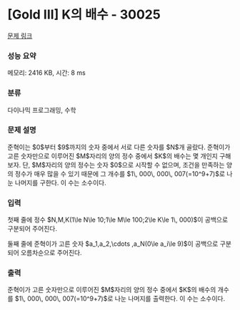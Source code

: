 # [Gold III] K의 배수 - 30025 

[문제 링크](https://www.acmicpc.net/problem/30025) 

### 성능 요약

메모리: 2416 KB, 시간: 8 ms

### 분류

다이나믹 프로그래밍, 수학

### 문제 설명

<p>준혁이는 $0$부터 $9$까지의 숫자 중에서 서로 다른 숫자를 $N$개 골랐다. 준혁이가 고른 숫자만으로 이루어진 $M$자리의 양의 정수 중에서 $K$의 배수는 몇 개인지 구해보자. 단, $M$자리의 양의 정수는 숫자 $0$으로 시작할 수 없으며, 조건을 만족하는 양의 정수가 매우 많을 수 있기 때문에 그 개수를 $1\, 000\, 000\, 007(=10^9+7)$로 나눈 나머지를 구한다. 이 수는 소수이다.</p>

### 입력 

 <p>첫째 줄에 정수 $N,M,K(1\le N\le 10;1\le M\le 100;2\le K\le 1\, 000)$이 공백으로 구분되어 주어진다.</p>

<p>둘째 줄에 준혁이가 고른 숫자 $a_1,a_2,\cdots ,a_N(0\le a_i\le 9)$이 공백으로 구분되어 오름차순으로 주어진다.</p>

### 출력 

 <p>준혁이가 고른 숫자만으로 이루어진 $M$자리의 양의 정수 중에서 $K$의 배수의 개수를 $1\, 000\, 000\, 007(=10^9+7)$로 나눈 나머지를 출력한다. 이 수는 소수이다.</p>

